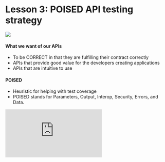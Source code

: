 # Lesson 3: POISED API testing strategy 

![](https://testautomationu.applitools.com/course12/lesson3.0-coverimage.png)

#### What we want of our APIs 
- To be CORRECT in that they are fulfilling their contract correctly
- APIs that provide good value for the developers creating applications
- APIs that are intuitive to use
  
#### POISED
- Heuristic for helping with test coverage
- POISED stands for Parameters, Output, Interop, Security, Errors, and Data.
  
![Source](https://testautomationu.applitools.com/exploring-service-apis-through-test-automation/chapter3.0.html)
   
